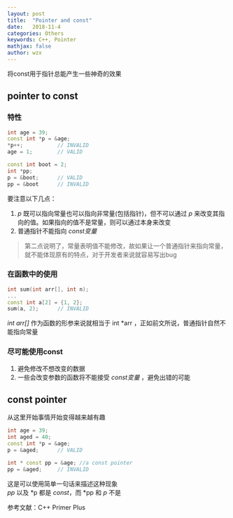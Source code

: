 ```yaml
---
layout: post
title:  "Pointer and const"
date:   2018-11-4
categories: Others
keywords: C++, Pointer
mathjax: false
author: wzx
---
```


将const用于指针总能产生一些神奇的效果





## pointer to const
### 特性

```c++
int age = 39;
const int *p = &age;
*p++;           // INVALID
age = 1;        // VALID

const int boot = 2;
int *pp;
p = &boot;      // VALID
pp = &boot      // INVALID
```
要注意以下几点：
1. *p* 既可以指向常量也可以指向非常量(包括指针)，但不可以通过 *p* 来改变其指向的值。如果指向的值不是常量，则可以通过本身来改变
2. 普通指针不能指向 *const变量*


> 第二点说明了，常量表明值不能修改，故如果让一个普通指针来指向常量，就不能体现原有的特点，对于开发者来说就容易写出bug

### 在函数中的使用
```c++
int sum(int arr[], int n);
...
const int a[2] = {1, 2};
sum(a, 2);      // INVALID
```
*int arr[]* 作为函数的形参来说就相当于 int *arr ，正如前文所说，普通指针自然不能指向常量
### 尽可能使用const
1. 避免修改不想改变的数据
2. 一些会改变参数的函数将不能接受 *const变量* ，避免出错的可能

## const pointer
从这里开始事情开始变得越来越有趣
```c++
int age = 39;
int aged = 40;
const int *p = &age;
p = &aged;      // VALID

int * const pp = &age; //a const pointer
pp = &aged;     // INVALID
```
这是可以使用简单一句话来描述这种现象  
*pp* 以及 \*p 都是 *const*，而 \*pp 和 *p* 不是  

  参考文献：C++ Primer Plus

